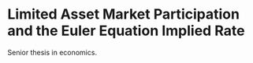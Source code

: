 # Limited Asset Market Participation and the Euler Equation Implied Rate

Senior thesis in economics.
